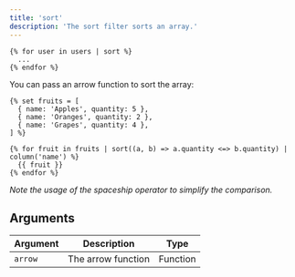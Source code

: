 ```yaml
---
title: 'sort'
description: 'The sort filter sorts an array.'
---
```


```canvas {% process=false %}
{% for user in users | sort %}
  ...
{% endfor %}
```

You can pass an arrow function to sort the array:

```canvas {% process=false %}
{% set fruits = [
  { name: 'Apples', quantity: 5 },
  { name: 'Oranges', quantity: 2 },
  { name: 'Grapes', quantity: 4 },
] %}

{% for fruit in fruits | sort((a, b) => a.quantity <=> b.quantity) | column('name') %}
  {{ fruit }}
{% endfor %}
```

_Note the usage of the spaceship operator to simplify the comparison._

## Arguments

Argument  | Description        | Type
--------- | ------------------ | --------
`arrow`   | The arrow function | Function

